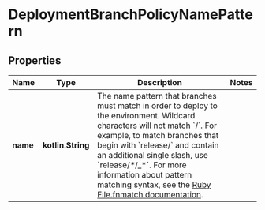 
# DeploymentBranchPolicyNamePattern

## Properties
Name | Type | Description | Notes
------------ | ------------- | ------------- | -------------
**name** | **kotlin.String** | The name pattern that branches must match in order to deploy to the environment.  Wildcard characters will not match &#x60;/&#x60;. For example, to match branches that begin with &#x60;release/&#x60; and contain an additional single slash, use &#x60;release/_*_/_*&#x60;. For more information about pattern matching syntax, see the [Ruby File.fnmatch documentation](https://ruby-doc.org/core-2.5.1/File.html#method-c-fnmatch). | 



